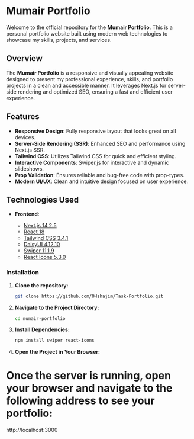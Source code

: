 # Mumair Portfolio

Welcome to the official repository for the **Mumair Portfolio**. This is a personal portfolio website built using modern web technologies to showcase my skills, projects, and services.

## Overview

The **Mumair Portfolio** is a responsive and visually appealing website designed to present my professional experience, skills, and portfolio projects in a clean and accessible manner. It leverages Next.js for server-side rendering and optimized SEO, ensuring a fast and efficient user experience.

## Features

- **Responsive Design**: Fully responsive layout that looks great on all devices.
- **Server-Side Rendering (SSR)**: Enhanced SEO and performance using Next.js SSR.
- **Tailwind CSS**: Utilizes Tailwind CSS for quick and efficient styling.
- **Interactive Components**: Swiper.js for interactive and dynamic slideshows.
- **Prop Validation**: Ensures reliable and bug-free code with prop-types.
- **Modern UI/UX**: Clean and intuitive design focused on user experience.

## Technologies Used

- **Frontend**:

  - [Next.js 14.2.5](https://nextjs.org/)
  - [React 18](https://reactjs.org/)
  - [Tailwind CSS 3.4.1](https://tailwindcss.com/)
  - [DaisyUI 4.12.10](https://daisyui.com/)
  - [Swiper 11.1.9](https://swiperjs.com/)
  - [React Icons 5.3.0](https://react-icons.github.io/react-icons/)

### Installation

1. **Clone the repository:**
   ```bash
   git clone https://github.com/OHshajim/Task-Portfolio.git
   ```
2. **Navigate to the Project Directory:**
   ```bash
   cd mumair-portfolio
   ```
3. **Install Dependencies:**
   ```bash
   npm install swiper react-icons
   ```
4. **Open the Project in Your Browser:**

# Once the server is running, open your browser and navigate to the following address to see your portfolio:

http://localhost:3000
